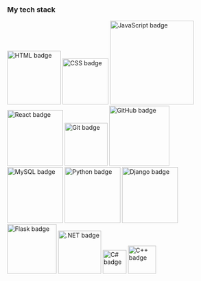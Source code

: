 ### My tech stack

<a href="#"><img src="https://img.shields.io/badge/HTML-000000?style=for-the-badge&logo=html5&logoColor=ffffff" width="125" alt="HTML badge"/></a>
<a href="#"><img src="https://img.shields.io/badge/Сss-000000?style=for-the-badge&logo=css&logoColor=ffffff" width="107.5" alt="CSS badge"/></a>
<a href="#"><img src="https://img.shields.io/badge/JavaScript-000000?style=for-the-badge&logo=javascript&logoColor=ffffff" width="195" alt="JavaScript badge"/></a>
<a href="#"><img src="https://img.shields.io/badge/React-000000?style=for-the-badge&logo=react&logoColor=ffffff" width="130" alt="React badge"/></a>
<a href="#"><img src="https://img.shields.io/badge/Git-000000?style=for-the-badge&logo=git&logoColor=ffffff" width="100" alt="Git badge"/></a>
<a href="#"><img src="https://img.shields.io/badge/GitHub-000000?style=for-the-badge&logo=github&logoColor=ffffff" width="140" alt="GitHub badge"/></a>
<a href="#"><img src="https://img.shields.io/badge/MySQL-000000?style=for-the-badge&logo=MySQL&logoColor=ffffff" width="130" alt="MySQL badge"/></a>
<a href="#"><img src="https://img.shields.io/badge/Python-000000?style=for-the-badge&logo=python&logoColor=ffffff" width="130" alt="Python badge"/></a>
<a href="#"><img src="https://img.shields.io/badge/Django-000000?style=for-the-badge&logo=django&logoColor=ffffff" width="130" alt="Django badge"/></a>
<a href="#"><img src="https://img.shields.io/badge/Flask-000000?style=for-the-badge&logo=Flask&logoColor=ffffff" width="115" alt="Flask badge"/></a>
<a href="#"><img src="https://img.shields.io/badge/.NET-000000?style=for-the-badge&logo=.NET&logoColor=ffffff" width="100" alt=".NET badge"/></a>
<a href="#"><img src="https://img.shields.io/badge/C%23-000000?style=for-the-badge&logo=csharp&logoColor=ffffff" width="55" alt="C# badge"/></a>
<a href="#"><img src="https://img.shields.io/badge/C++-000000?style=for-the-badge&logo=csharp&logoColor=ffffff" width="65" alt="C++ badge"/></a>
